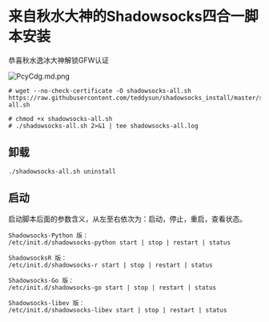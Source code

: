 # 来自秋水大神的Shadowsocks四合一脚本安装

恭喜秋水逸冰大神解锁GFW认证

![PcyCdg.md.png](https://s1.ax1x.com/2018/08/12/PcyCdg.md.png)

~~~
# wget --no-check-certificate -O shadowsocks-all.sh https://raw.githubusercontent.com/teddysun/shadowsocks_install/master/shadowsocks-all.sh

# chmod +x shadowsocks-all.sh
# ./shadowsocks-all.sh 2>&1 | tee shadowsocks-all.log
~~~



## 卸载

~~~
./shadowsocks-all.sh uninstall
~~~

## 启动

启动脚本后面的参数含义，从左至右依次为：启动，停止，重启，查看状态。

 ~~~
Shadowsocks-Python 版：
/etc/init.d/shadowsocks-python start | stop | restart | status

ShadowsocksR 版：
/etc/init.d/shadowsocks-r start | stop | restart | status

Shadowsocks-Go 版：
/etc/init.d/shadowsocks-go start | stop | restart | status

Shadowsocks-libev 版：
/etc/init.d/shadowsocks-libev start | stop | restart | status
 ~~~

